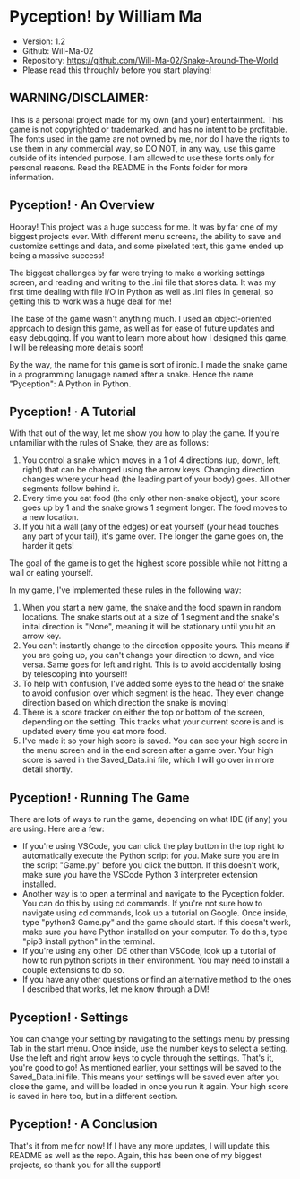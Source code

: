 # Pyception! by William Ma 
- Version: 1.2
- Github: Will-Ma-02
- Repository: https://github.com/Will-Ma-02/Snake-Around-The-World
- Please read this throughly before you start playing!

## WARNING/DISCLAIMER: 
This is a personal project made for my own (and your) entertainment. This game is not copyrighted or 
trademarked, and has no intent to be profitable. The fonts used in the game are not owned by me, nor do 
I have the rights to use them in any commercial way, so DO NOT, in any way, use this game outside of 
its intended purpose. I am allowed to use these fonts only for personal reasons. Read the README in the 
Fonts folder for more information.

## Pyception! · An Overview 
Hooray! This project was a huge success for me. It was by far one of my biggest projects 
ever. With different menu screens, the ability to save and customize settings and data, 
and some pixelated text, this game ended up being a massive success! 

The biggest challenges by far were trying to make a working settings screen, and reading
and writing to the .ini file that stores data. It was my first time dealing with file
I/O in Python as well as .ini files in general, so getting this to work was a huge deal for
me! 

The base of the game wasn't anything much. I used an object-oriented approach to design
this game, as well as for ease of future updates and easy debugging. If you want to learn
more about how I designed this game, I will be releasing more details soon!

By the way, the name for this game is sort of ironic. I made the snake game in a programming
lanugage named after a snake. Hence the name "Pyception": A Python in Python.

## Pyception! · A Tutorial 
With that out of the way, let me show you how to play the game. If you're unfamiliar with 
the rules of Snake, they are as follows:

1. You control a snake which moves in a 1 of 4 directions (up, down, left, right) that can be 
changed using the arrow keys. Changing direction changes where your head (the leading part of
your body) goes. All other segments follow behind it.
2. Every time you eat food (the only other non-snake object), your score goes up by 1 and the 
snake grows 1 segment longer. The food moves to a new location.
3. If you hit a wall (any of the edges) or eat yourself (your head touches any part of your 
tail), it's game over. The longer the game goes on, the harder it gets!

The goal of the game is to get the highest score possible while not hitting a wall or eating
yourself. 

In my game, I've implemented these rules in the following way:
1. When you start a new game, the snake and the food spawn in random locations. The snake 
starts out at a size of 1 segment and the snake's inital direction is "None", meaning it will 
be stationary until you hit an arrow key.
2. You can't instantly change to the direction opposite yours. This means if you are going up, 
you can't change your direction to down, and vice versa. Same goes for left and right. This is 
to avoid accidentally losing by telescoping into yourself!
3. To help with confusion, I've added some eyes to the head of the snake to avoid confusion
over which segment is the head. They even change direction based on which direction the snake
is moving!
4. There is a score tracker on either the top or bottom of the screen, depending on the setting.
This tracks what your current score is and is updated every time you eat more food.
5. I've made it so your high score is saved. You can see your high score in the menu screen and
in the end screen after a game over. Your high score is saved in the Saved_Data.ini file, which
I will go over in more detail shortly.


## Pyception! · Running The Game
There are lots of ways to run the game, depending on what IDE (if any) you are using. Here are a
few:
- If you're using VSCode, you can click the play button in the top right to automatically execute the
Python script for you. Make sure you are in the script "Game.py" before you click the button. If this
doesn't work, make sure you have the VSCode Python 3 interpreter extension installed.
- Another way is to open a terminal and navigate to the Pyception folder. You can do this by using
cd commands. If you're not sure how to navigate using cd commands, look up a tutorial on Google. Once 
inside, type "python3 Game.py" and the game should start. If this doesn't work, make sure you have 
Python installed on your computer. To do this, type "pip3 install python" in the terminal.
- If you're using any other IDE other than VSCode, look up a tutorial of how to run python scripts in 
their environment. You may need to install a couple extensions to do so.
- If you have any other questions or find an alternative method to the ones I described that works, let
me know through a DM!

## Pyception! · Settings 
You can change your setting by navigating to the settings menu by pressing Tab in the start menu. Once 
inside, use the number keys to select a setting. Use the left and right arrow keys to cycle through the 
settings. That's it, you're good to go! As mentioned earlier, your settings will be saved to the 
Saved_Data.ini file. This means your settings will be saved even after you close the game, and will
be loaded in once you run it again. Your high score is saved in here too, but in a different section.

## Pyception! · A Conclusion
That's it from me for now! If I have any more updates, I will update this README as well as the repo.
Again, this has been one of my biggest projects, so thank you for all the support! 
